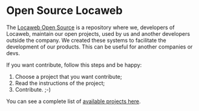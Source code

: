 Open Source Locaweb
===================

The [Locaweb Open Source](http://bit.ly/opensource-locaweb) is a
repository where we, developers of Locaweb, maintain our open
projects, used by us and another developers outside the company. We
created these systems to facilitate the development of our
products. This can be useful for another companies or devs.

If you want contribute, follow this steps and be happy:

1. Choose a project that you want contribute;
2. Read the instructions of the project;
3. Contribute. ;-)

You can see a complete list of
[available projects here](http://bit.ly/github-locaweb).
